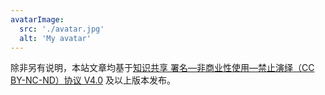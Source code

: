 ```yaml
---
avatarImage:
  src: './avatar.jpg'
  alt: 'My avatar'
---
```


除非另有说明，本站文章均基于[知识共享 署名—非商业性使用—禁止演绎（CC BY-NC-ND）协议 V4.0](https://creativecommons.org/licenses/by-nc-nd/4.0/deed.zh-hans) 及以上版本发布。
